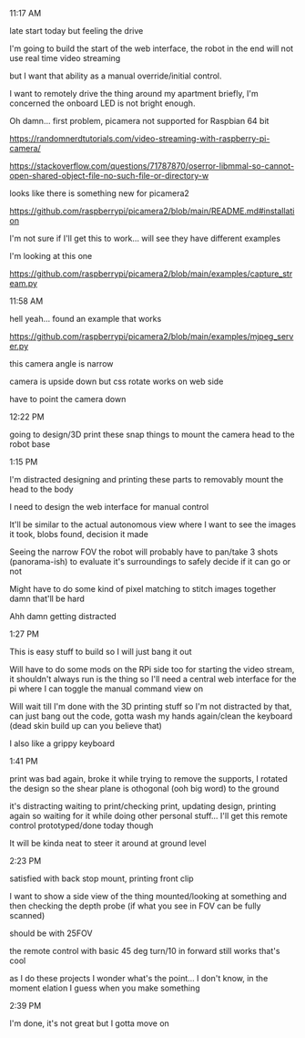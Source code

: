 11:17 AM

late start today but feeling the drive

I'm going to build the start of the web interface, the robot in the end will not use real time video streaming

but I want that ability as a manual override/initial control.

I want to remotely drive the thing around my apartment briefly, I'm concerned the onboard LED is not bright enough.

Oh damn... first problem, picamera not supported for Raspbian 64 bit

https://randomnerdtutorials.com/video-streaming-with-raspberry-pi-camera/

https://stackoverflow.com/questions/71787870/oserror-libmmal-so-cannot-open-shared-object-file-no-such-file-or-directory-w

looks like there is something new for picamera2

https://github.com/raspberrypi/picamera2/blob/main/README.md#installation

I'm not sure if I'll get this to work... will see they have different examples

I'm looking at this one

https://github.com/raspberrypi/picamera2/blob/main/examples/capture_stream.py

11:58 AM

hell yeah... found an example that works

https://github.com/raspberrypi/picamera2/blob/main/examples/mjpeg_server.py

this camera angle is narrow

camera is upside down but css rotate works on web side

have to point the camera down

12:22 PM

going to design/3D print these snap things to mount the camera head to the robot base

1:15 PM

I'm distracted designing and printing these parts to removably mount the head to the body

I need to design the web interface for manual control

It'll be similar to the actual autonomous view where I want to see the images it took, blobs found, decision it made

Seeing the narrow FOV the robot will probably have to pan/take 3 shots (panorama-ish) to evaluate it's surroundings to safely decide if it can go or not

Might have to do some kind of pixel matching to stitch images together damn that'll be hard

Ahh damn getting distracted

1:27 PM

This is easy stuff to build so I will just bang it out

Will have to do some mods on the RPi side too for starting the video stream, it shouldn't always run is the thing so I'll need a central web interface for the pi where I can toggle the manual command view on

Will wait till I'm done with the 3D printing stuff so I'm not distracted by that, can just bang out the code, gotta wash my hands again/clean the keyboard (dead skin build up can you believe that)

I also like a grippy keyboard

1:41 PM

print was bad again, broke it while trying to remove the supports, I rotated the design so the shear plane is othogonal (ooh big word) to the ground

it's distracting waiting to print/checking print, updating design, printing again so waiting for it while doing other personal stuff... I'll get this remote control prototyped/done today though

It will be kinda neat to steer it around at ground level

2:23 PM

satisfied with back stop mount, printing front clip

I want to show a side view of the thing mounted/looking at something and then checking the depth probe (if what you see in FOV can be fully scanned)

should be with 25FOV

the remote control with basic 45 deg turn/10 in forward still works that's cool

as I do these projects I wonder what's the point... I don't know, in the moment elation I guess when you make something

2:39 PM

I'm done, it's not great but I gotta move on

